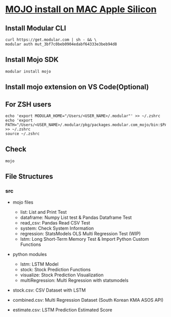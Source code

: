 # [MOJO install on MAC Apple Silicon](https://developer.modular.com/download)

## Install Modular CLI

``` 
curl https://get.modular.com | sh - && \
modular auth mut_3bf7c0beb0904edabf64333e3beb94d8 
```

## Install Mojo SDK

```
modular install mojo
```

## Install mojo extension on VS Code(Optional)


## For ZSH users

```
echo 'export MODULAR_HOME="/Users/<USER_NAME>/.modular"' >> ~/.zshrc
echo 'export PATH="/Users/<USER_NAME>/.modular/pkg/packages.modular.com_mojo/bin:$PATH"' >> ~/.zshrc
source ~/.zshrc
```

## Check
```
mojo
```

## File Structures

### src
- mojo files
    - list: List and Print Test
    - dataframe: Numpy List test & Pandas Dataframe Test
    - read_csv: Pandas Read CSV Test
    - system: Check System Information
    - regression: StatsModels OLS Multi Regression Test (WIP)
    - lstm: Long Short-Term Memory Test & Import Python Custom Functions

- python modules
    - lstm: LSTM Model
    - stock: Stock Prediction Functions
    - visualize: Stock Prediction Visualization
    - multiRegression: Multi Regression with statsmodels

- stock.csv: CSV Dataset with LSTM
- combined.csv: Multi Regression Dataset (South Korean KMA ASOS API)
- estimate.csv: LSTM Prediction Estimated Score